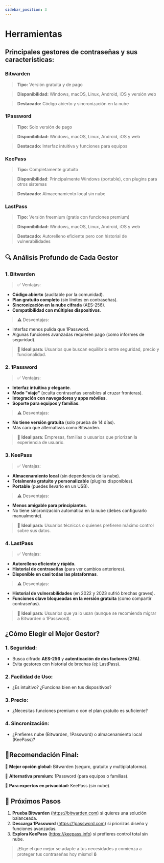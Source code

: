```yaml
---
sidebar_position: 3
---
```


# Herramientas 

## Principales gestores de contraseñas y sus características:

### Bitwarden

> **Tipo:** Versión gratuita y de pago 

> **Disponibilidad:** Windows, macOS, Linux, Android, iOS y versión web

> **Destacado:** Código abierto y sincronización en la nube

### 1Password

> **Tipo:** Solo versión de pago

> **Disponibilidad:** Windows, macOS, Linux, Android, iOS y web

> **Destacado:** Interfaz intuitiva y funciones para equipos

### KeePass

> **Tipo:** Completamente gratuito

> **Disponibilidad**: Principalmente Windows (portable), con plugins para otros sistemas

> **Destacado:** Almacenamiento local sin nube

### LastPass

> **Tipo:** Versión freemium (gratis con funciones premium)

> **Disponibilidad:** Windows, macOS, Linux, Android, iOS y web

> **Destacado:** Autorelleno eficiente pero con historial de vulnerabilidades


## 🔍 Análisis Profundo de Cada Gestor

### 1. Bitwarden

> ✅ Ventajas:

-  **Código abierto** (auditable por la comunidad).
-  **Plan gratuito completo** (sin límites en contraseñas).
-  **Sincronización en la nube cifrada** (AES-256).
-  **Compatibilidad con múltiples dispositivos**.

> ⚠ Desventajas:

- Interfaz menos pulida que 1Password.
- Algunas funciones avanzadas requieren pago (como informes de seguridad).

> 📌 **Ideal para:** Usuarios que buscan equilibrio entre seguridad, precio y funcionalidad.

### 2. 1Password

> ✅ Ventajas:

- **Interfaz intuitiva y elegante**.
- **Modo "viaje"** (oculta contraseñas sensibles al cruzar fronteras).
- **Integración con navegadores y apps móviles**.
- **Soporte para equipos y familias**.

> ⚠ Desventajas:

- **No tiene versión gratuita** (solo prueba de 14 días).
- Más caro que alternativas como Bitwarden.

> 📌 **Ideal para:** Empresas, familias o usuarios que priorizan la experiencia de usuario.

### 3. KeePass

> ✅ Ventajas:

- **Almacenamiento local** (sin dependencia de la nube).
- **Totalmente gratuito y personalizable** (plugins disponibles).
- **Portable** (puedes llevarlo en un USB).

> ⚠ Desventajas:

- **Menos amigable para principiantes**.
- No tiene sincronización automática en la nube (debes configurarlo manualmente).

> 📌 **Ideal para:** Usuarios técnicos o quienes prefieren máximo control sobre sus datos.

### 4. LastPass

> ✅ Ventajas:

- **Autorelleno eficiente y rápido**.
- **Historial de contraseñas** (para ver cambios anteriores).
- **Disponible en casi todas las plataformas**.

> ⚠ Desventajas:

- **Historial de vulnerabilidades** (en 2022 y 2023 sufrió brechas graves).
- **Funciones clave bloqueadas en la versión gratuita** (como compartir contraseñas).

> 📌 **Ideal para:** Usuarios que ya lo usan (aunque se recomienda migrar a Bitwarden o 1Password).

## ¿Cómo Elegir el Mejor Gestor?

### 1. Seguridad:

- Busca cifrado **AES-256** y **autenticación de dos factores (2FA)**.
- Evita gestores con historial de brechas (ej: LastPass).

### 2. Facilidad de Uso:

- ¿Es intuitivo? ¿Funciona bien en tus dispositivos?

### 3. Precio:

- ¿Necesitas funciones premium o con el plan gratuito es suficiente?

### 4. Sincronización:

- ¿Prefieres nube (Bitwarden, 1Password) o almacenamiento local (KeePass)?


## 📌Recomendación Final:

🔹  **Mejor opción global:** Bitwarden (seguro, gratuito y multiplataforma).

🔹  **Alternativa premium:** 1Password (para equipos o familias).

🔹  **Para expertos en privacidad:** KeePass (sin nube).

## 🚀 Próximos Pasos

1. **Prueba Bitwarden** (https://bitwarden.com) si quieres una solución balanceada.
2. **Descarga 1Password** (https://1password.com) si priorizas diseño y funciones avanzadas.
3. **Explora KeePass** (https://keepass.info) si prefieres control total sin nube.

> ¡Elige el que mejor se adapte a tus necesidades y comienza a proteger tus contraseñas hoy mismo! 🔒